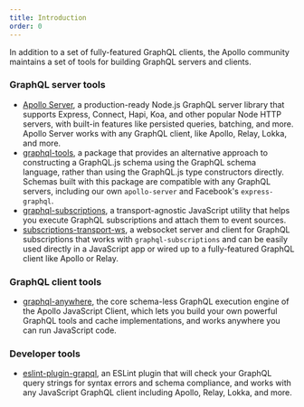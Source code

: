 ```yaml
---
title: Introduction
order: 0
---
```


In addition to a set of fully-featured GraphQL clients, the Apollo community maintains a set of tools for building GraphQL servers and clients.

### GraphQL server tools

- [Apollo Server](/tools/apollo-server), a production-ready Node.js GraphQL server library that supports Express, Connect, Hapi, Koa, and other popular Node HTTP servers, with built-in features like persisted queries, batching, and more. Apollo Server works with any GraphQL client, like Apollo, Relay, Lokka, and more.
- [graphql-tools](/tools/graphql-tools), a package that provides an alternative approach to constructing a GraphQL.js schema using the GraphQL schema language, rather than using the GraphQL.js type constructors directly. Schemas built with this package are compatible with any GraphQL servers, including our own `apollo-server` and Facebook's `express-graphql`.
- [graphql-subscriptions](https://github.com/apollostack/graphql-subscriptions), a transport-agnostic JavaScript utility that helps you execute GraphQL subscriptions and attach them to event sources.
- [subscriptions-transport-ws](https://github.com/apollostack/subscriptions-transport-ws), a websocket server and client for GraphQL subscriptions that works with `graphql-subscriptions` and can be easily used directly in a JavaScript app or wired up to a fully-featured GraphQL client like Apollo or Relay.

### GraphQL client tools

- [graphql-anywhere](https://github.com/apollostack/graphql-anywhere), the core schema-less GraphQL execution engine of the Apollo JavaScript Client, which lets you build your own powerful GraphQL tools and cache implementations, and works anywhere you can run JavaScript code.

### Developer tools

- [eslint-plugin-grapql](https://github.com/apollostack/eslint-plugin-graphql), an ESLint plugin that will check your GraphQL query strings for syntax errors and schema compliance, and works with any JavaScript GraphQL client including Apollo, Relay, Lokka, and more.
